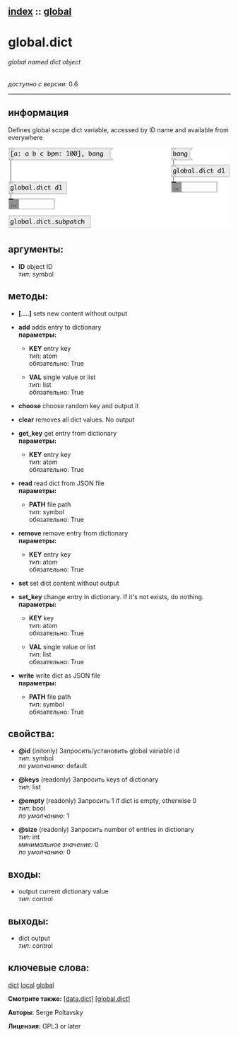 [index](index.html) :: [global](category_global.html)
---

# global.dict

###### global named dict object

*доступно с версии:* 0.6

---


## информация
Defines global scope dict variable, accessed by ID name and available from everywhere


[![example](../examples/img/global.dict.jpg)](../examples/pd/global.dict.pd)



## аргументы:

* **ID**
object ID<br>
_тип:_ symbol<br>



## методы:

* **[....]**
sets new content without output<br>

* **add**
adds entry to dictionary<br>
  __параметры:__
  - **KEY** entry key<br>
    тип: atom <br>
    обязательно: True <br>

  - **VAL** single value or list<br>
    тип: list <br>
    обязательно: True <br>

* **choose**
choose random key and output it<br>

* **clear**
removes all dict values. No output<br>

* **get_key**
get entry from dictionary<br>
  __параметры:__
  - **KEY** entry key<br>
    тип: atom <br>
    обязательно: True <br>

* **read**
read dict from JSON file<br>
  __параметры:__
  - **PATH** file path<br>
    тип: symbol <br>
    обязательно: True <br>

* **remove**
remove entry from dictionary<br>
  __параметры:__
  - **KEY** entry key<br>
    тип: atom <br>
    обязательно: True <br>

* **set**
set dict content without output<br>

* **set_key**
change entry in dictionary. If it&#39;s not exists, do nothing.<br>
  __параметры:__
  - **KEY** key<br>
    тип: atom <br>
    обязательно: True <br>

  - **VAL** single value or list<br>
    тип: list <br>
    обязательно: True <br>

* **write**
write dict as JSON file<br>
  __параметры:__
  - **PATH** file path<br>
    тип: symbol <br>
    обязательно: True <br>




## свойства:

* **@id** (initonly)
Запросить/установить global variable id<br>
_тип:_ symbol<br>
_по умолчанию:_ default<br>

* **@keys** (readonly)
Запросить keys of dictionary<br>
_тип:_ list<br>

* **@empty** (readonly)
Запросить 1 if dict is empty, otherwise 0<br>
_тип:_ bool<br>
_по умолчанию:_ 1<br>

* **@size** (readonly)
Запросить number of entries in dictionary<br>
_тип:_ int<br>
_минимальное значение:_ 0<br>
_по умолчанию:_ 0<br>



## входы:

* output current dictionary value<br>
_тип:_ control



## выходы:

* dict output<br>
_тип:_ control



## ключевые слова:

[dict](keywords/dict.html)
[local](keywords/local.html)
[global](keywords/global.html)



**Смотрите также:**
[\[data.dict\]](data.dict.html)
[\[global.dict\]](global.dict.html)




**Авторы:** Serge Poltavsky




**Лицензия:** GPL3 or later





